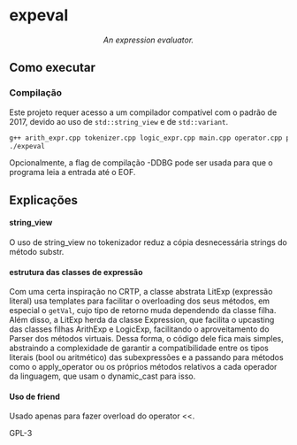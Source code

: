 # expeval
*<center>An expression evaluator.</center>*

## Como executar
### Compilação
Este projeto requer acesso a um compilador compatível com o padrão de 2017, devido ao uso de ``std::string_view`` e de `std::variant`.

```bash 
g++ arith_expr.cpp tokenizer.cpp logic_expr.cpp main.cpp operator.cpp parser.cpp -std=c++17 -o expeval
./expeval
```

Opcionalmente, a flag de compilação -DDBG pode ser usada para que o programa leia a entrada até o EOF.

## Explicações

#### string_view
O uso de string_view no tokenizador reduz a cópia desnecessária strings do método substr.

#### estrutura das classes de expressão
Com uma certa inspiração no CRTP, a classe abstrata LitExp (expressão literal) usa templates para facilitar o overloading dos seus métodos, em especial o ``getVal``, cujo tipo de retorno muda dependendo da classe filha. Além disso, a LitExp herda da classe Expression, que facilita o upcasting das classes filhas ArithExp e LogicExp, facilitando o aproveitamento do Parser dos métodos virtuais. Dessa forma, o código dele fica mais simples, abstraindo a complexidade de garantir a compatibilidade entre os tipos literais (bool ou aritmético) das subexpressões e a passando para métodos como o apply_operator ou os próprios métodos relativos a cada operador da linguagem, que usam o dynamic_cast para isso.

#### Uso de friend
Usado apenas para fazer overload do operator <<.


GPL-3